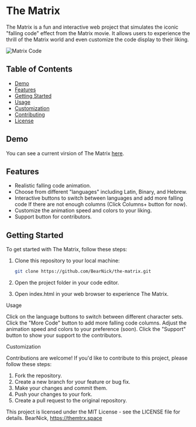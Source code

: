 # The Matrix

The Matrix is a fun and interactive web project that simulates the iconic "falling code" effect from the Matrix movie. It allows users to experience the thrill of the Matrix world and even customize the code display to their liking.

![Matrix Code](https://github.com/BearNick/TheMatrix/assets/113032305/553d21f2-f4c1-4a47-ba2c-0cc61e14f937)

## Table of Contents

- [Demo](#demo)
- [Features](#features)
- [Getting Started](#getting-started)
- [Usage](#usage)
- [Customization](#customization)
- [Contributing](#contributing)
- [License](#license)

## Demo

You can see a current virsion of The Matrix [here](https://themtrx.space).

## Features

- Realistic falling code animation.
- Choose from different "languages" including Latin, Binary, and Hebrew.
- Interactive buttons to switch between languages and add more falling code If there are not enough columns (Click Columns+ button for now).
- Customize the animation speed and colors to your liking.
- Support button for contributors.

## Getting Started

To get started with The Matrix, follow these steps:

1. Clone this repository to your local machine:

   ```bash
   git clone https://github.com/BearNick/the-matrix.git

2. Open the project folder in your code editor.
3. Open index.html in your web browser to experience The Matrix.

Usage

Click on the language buttons to switch between different character sets.
Click the "More Code" button to add more falling code columns.
Adjust the animation speed and colors to your preference (soon).
Click the "Support" button to show your support to the contributors.

Customization

Contributions are welcome! If you'd like to contribute to this project, please follow these steps:

1. Fork the repository.
2. Create a new branch for your feature or bug fix.
3. Make your changes and commit them.
4. Push your changes to your fork.
5. Create a pull request to the original repository.

This project is licensed under the MIT License - see the LICENSE file for details.
BearNick, 
https://themtrx.space


